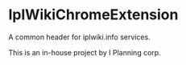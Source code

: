 IplWikiChromeExtension
======================

A common header for iplwiki.info services.

This is an in-house project by I Planning corp.

